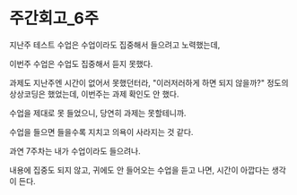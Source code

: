 # 주간회고\_6주

지난주 테스트 수업은 수업이라도 집중해서 들으려고 노력했는데,

이번주 수업은 수업도 집중해서 듣지 못했다.



과제도 지난주엔 시간이 없어서 못했던터라, "이러저러하게 하면 되지 않을까?" 정도의 상상코딩은 했었는데, 이번주는 과제 확인도 안 했다.

수업을 제대로 못 들었으니, 당연히 과제는 못할테니까.



수업을 들으면 들을수록 지치고 의욕이 사라지는 것 같다.



과연 7주차는 내가 수업이라도 들으려나.

내용에 집중도 되지 않고, 귀에도 안 들어오는 수업을 듣고 나면, 시간이 아깝다는 생각이 든다.









